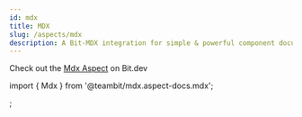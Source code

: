 ```yaml
---
id: mdx
title: MDX
slug: /aspects/mdx
description: A Bit-MDX integration for simple & powerful component documentation and independent content composition
---
```


Check out the [Mdx Aspect](https://bit.dev/teambit/mdx/mdx) on Bit.dev

import { Mdx } from '@teambit/mdx.aspect-docs.mdx';

<Mdx />;
